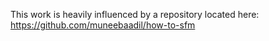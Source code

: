 This work is heavily influenced by a repository located here:
https://github.com/muneebaadil/how-to-sfm
